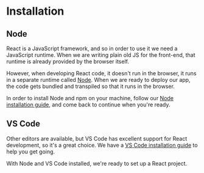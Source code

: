 # Installation

## Node

React is a JavaScript framework, and so in order to use it we need a JavaScript
runtime. When we are writing plain old JS for the front-end, that runtime is
already provided by the browser itself.

However, when developing React code, it doesn't run in the browser, it runs in a
separate runtime called [Node](https://nodejs.org/en). When we are ready to
deploy our app, the code gets bundled and transpiled so that it runs in the
browser.

In order to install Node and npm on your machine, follow our
[Node installation guide](/js/installation), and come back to continue when
you're ready.

## VS Code

Other editors are available, but VS Code has excellent support for React
development, so it's a great choice. We have a
[VS Code installation guide](/vscode/installation-windows) to help you get
going.

With Node and VS Code installed, we're ready to set up a React project.
